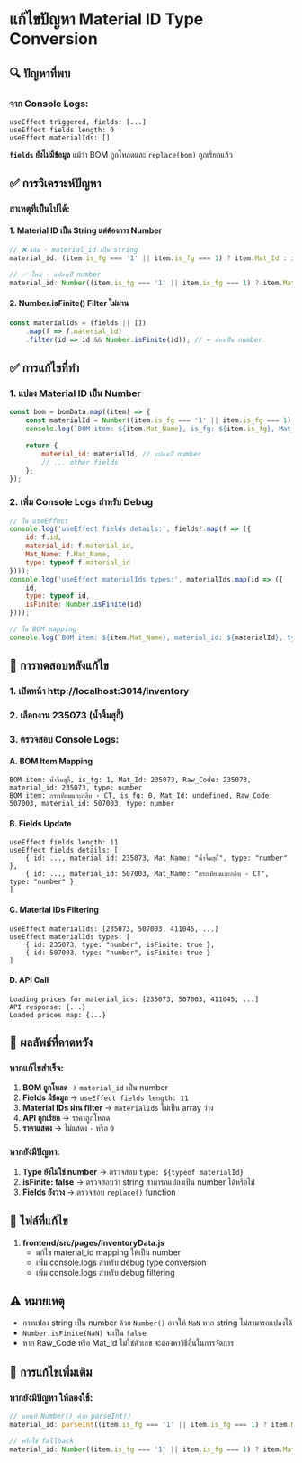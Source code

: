 # แก้ไขปัญหา Material ID Type Conversion

## 🔍 **ปัญหาที่พบ**

### จาก Console Logs:
```
useEffect triggered, fields: [...]
useEffect fields length: 0
useEffect materialIds: []
```

**`fields` ยังไม่มีข้อมูล** แม้ว่า BOM ถูกโหลดและ `replace(bom)` ถูกเรียกแล้ว

## ✅ **การวิเคราะห์ปัญหา**

### สาเหตุที่เป็นไปได้:

#### 1. Material ID เป็น String แต่ต้องการ Number
```javascript
// ❌ เดิม - material_id เป็น string
material_id: (item.is_fg === '1' || item.is_fg === 1) ? item.Mat_Id : item.Raw_Code

// ✅ ใหม่ - แปลงเป็ number
material_id: Number((item.is_fg === '1' || item.is_fg === 1) ? item.Mat_Id : item.Raw_Code)
```

#### 2. Number.isFinite() Filter ไม่ผ่าน
```javascript
const materialIds = (fields || [])
    .map(f => f.material_id)
    .filter(id => id && Number.isFinite(id)); // ← ต้องเป็น number
```

## ✅ **การแก้ไขที่ทำ**

### 1. แปลง Material ID เป็น Number
```javascript
const bom = bomData.map((item) => {
    const materialId = Number((item.is_fg === '1' || item.is_fg === 1) ? item.Mat_Id : item.Raw_Code);
    console.log(`BOM item: ${item.Mat_Name}, is_fg: ${item.is_fg}, Mat_Id: ${item.Mat_Id}, Raw_Code: ${item.Raw_Code}, material_id: ${materialId}, type: ${typeof materialId}`);
    
    return {
        material_id: materialId, // แปลงเป็ number
        // ... other fields
    };
});
```

### 2. เพิ่ม Console Logs สำหรับ Debug
```javascript
// ใน useEffect
console.log('useEffect fields details:', fields?.map(f => ({ 
    id: f.id, 
    material_id: f.material_id, 
    Mat_Name: f.Mat_Name, 
    type: typeof f.material_id 
})));
console.log('useEffect materialIds types:', materialIds.map(id => ({ 
    id, 
    type: typeof id, 
    isFinite: Number.isFinite(id) 
})));

// ใน BOM mapping
console.log(`BOM item: ${item.Mat_Name}, material_id: ${materialId}, type: ${typeof materialId}`);
```

## 🧪 **การทดสอบหลังแก้ไข**

### 1. เปิดหน้า http://localhost:3014/inventory
### 2. เลือกงาน 235073 (น้ำจิ้มสุกี้)
### 3. ตรวจสอบ Console Logs:

#### A. BOM Item Mapping
```
BOM item: น้ำจิ้มสุกี้, is_fg: 1, Mat_Id: 235073, Raw_Code: 235073, material_id: 235073, type: number
BOM item: กระเทียมแกะกลีบ - CT, is_fg: 0, Mat_Id: undefined, Raw_Code: 507003, material_id: 507003, type: number
```

#### B. Fields Update
```
useEffect fields length: 11
useEffect fields details: [
    { id: ..., material_id: 235073, Mat_Name: "น้ำจิ้มสุกี้", type: "number" },
    { id: ..., material_id: 507003, Mat_Name: "กระเทียมแกะกลีบ - CT", type: "number" }
]
```

#### C. Material IDs Filtering
```
useEffect materialIds: [235073, 507003, 411045, ...]
useEffect materialIds types: [
    { id: 235073, type: "number", isFinite: true },
    { id: 507003, type: "number", isFinite: true }
]
```

#### D. API Call
```
Loading prices for material_ids: [235073, 507003, 411045, ...]
API response: {...}
Loaded prices map: {...}
```

## 🎯 **ผลลัพธ์ที่คาดหวัง**

### หากแก้ไขสำเร็จ:
1. **BOM ถูกโหลด** → `material_id` เป็น number
2. **Fields มีข้อมูล** → `useEffect fields length: 11`
3. **Material IDs ผ่าน filter** → `materialIds` ไม่เป็น array ว่าง
4. **API ถูกเรียก** → ราคาถูกโหลด
5. **ราคาแสดง** → ไม่แสดง `-` หรือ `0`

### หากยังมีปัญหา:
1. **Type ยังไม่ใช่ number** → ตรวจสอบ `type: ${typeof materialId}`
2. **isFinite: false** → ตรวจสอบว่า string สามารถแปลงเป็น number ได้หรือไม่
3. **Fields ยังว่าง** → ตรวจสอบ `replace()` function

## 📁 **ไฟล์ที่แก้ไข**

1. **frontend/src/pages/InventoryData.js**
   - แก้ไข material_id mapping ให้เป็น number
   - เพิ่ม console.logs สำหรับ debug type conversion
   - เพิ่ม console.logs สำหรับ debug filtering

## ⚠️ **หมายเหตุ**

- การแปลง string เป็น number ด้วย `Number()` อาจให้ `NaN` หาก string ไม่สามารถแปลงได้
- `Number.isFinite(NaN)` จะเป็น `false`
- หาก Raw_Code หรือ Mat_Id ไม่ใช่ตัวเลข จะต้องหาวิธีอื่นในการจัดการ

## 🔧 **การแก้ไขเพิ่มเติม**

### หากยังมีปัญหา ให้ลองใช้:
```javascript
// แทนที่ Number() ด้วย parseInt()
material_id: parseInt((item.is_fg === '1' || item.is_fg === 1) ? item.Mat_Id : item.Raw_Code, 10)

// หรือใช้ fallback
material_id: Number((item.is_fg === '1' || item.is_fg === 1) ? item.Mat_Id : item.Raw_Code) || 0
```
